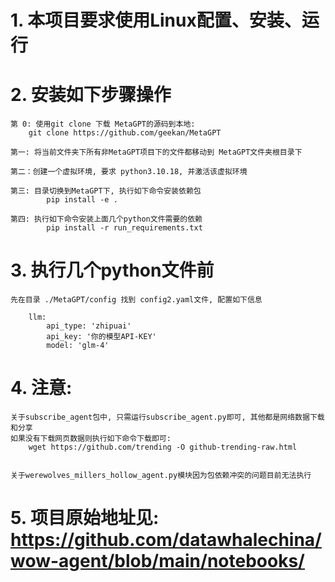 # 1. 本项目要求使用Linux配置、安装、运行
# 2. 安装如下步骤操作

    第 0: 使用git clone 下载 MetaGPT的源码到本地:
        git clone https://github.com/geekan/MetaGPT
    
    第一: 将当前文件夹下所有非MetaGPT项目下的文件都移动到 MetaGPT文件夹根目录下

    第二：创建一个虚拟环境, 要求 python3.10.18, 并激活该虚拟环境

    第三: 目录切换到MetaGPT下, 执行如下命令安装依赖包
            pip install -e . 
    
    第四: 执行如下命令安装上面几个python文件需要的依赖
            pip install -r run_requirements.txt
    

# 3. 执行几个python文件前

    先在目录 ./MetaGPT/config 找到 config2.yaml文件, 配置如下信息

        llm:
            api_type: 'zhipuai'
            api_key: '你的模型API-KEY'
            model: 'glm-4'


# 4. 注意:

    关于subscribe_agent包中, 只需运行subscribe_agent.py即可, 其他都是网络数据下载和分享
    如果没有下载网页数据则执行如下命令下载即可:
        wget https://github.com/trending -O github-trending-raw.html

    
    关于werewolves_millers_hollow_agent.py模块因为包依赖冲突的问题目前无法执行

# 5. 项目原始地址见: https://github.com/datawhalechina/wow-agent/blob/main/notebooks/